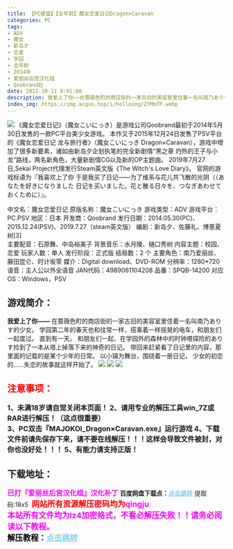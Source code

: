 ```yaml
---
title: 【PC硬盘】【全年龄】魔女恋爱日记Dragon×Caravan
categories: PC
tags:
- ADV
- 魔女
- 新岛夕
- 恋爱
- 学园
- 全年龄
- 2014年
- 爱丽丝后宫汉化组
- Qoobrand社
date: 2022-10-11 8:01:00
description: 我爱上了你——在蔷薇色町的商店街的一家古旧的美容室里住着一名叫南乃ありす的少女。学园第二年的春天也和往常一样，搭乘着一样摇晃的电车，和朋友们一起度过。直到有一天。和朋友们一起、在学园外的森林中的时钟塔探险的ありす捡到了一本从塔上掉落下来的神奇的日记。
index_img: https://img.acgus.top/i/helloimg/ZYMmTP.webp
---
```

![](https://img.acgus.top/i/helloimg/ZYMmTP.webp)
《魔女恋爱日记》（魔女こいにっき）是游戏公司Qoobrand最初于2014年5月30日发售的一款PC平台美少女游戏。
本作又于2015年12月24日发售了PSV平台的《魔女恋爱日记 龙与旅行者》（魔女こいにっき Dragon×Caravan），游戏中增加了很多新要素，诸如由新岛夕企划执笔的完全新剧情“黑之章 灼热的王子与小龙”路线，两名新角色，大量新剧情CG以及新的OP主题曲。
2019年7月27日,Sekai Project代理发行Steam英文版《The Witch's Love Diary》。
官网的游戏标语为『我喜欢上了你 于是我买了日记——为了维系与花儿共飞散的光阴（（あなたを好きになりました 日记を买いました。花と散る日々を、つなぎあわせておくために）』。

中文名：魔女恋爱日记
原版名称：魔女こいにっき
游戏类型：ADV
游戏平台：PC.PSV
地区：日本
开发商：Qoobrand 
发行日期：2014.05.30(PC)、2015.12.24(PSV)、2019.7.27（steam英文版）
编剧：新岛夕、佐藤礼、博恵夏树[3]  
主要配音：石原舞、中岛裕美子
背景音乐：水月陵、樋口秀树
内容主题：校园、恋爱
玩家人数：单人
发行阶段：正式版
结局数：2 个
主要角色：南乃爱丽丝、藤田昆仑、时计坂零
媒介：Digital download、DVD-ROM
分辨率：1280*720
语音：主人公以外全语音
JAN代码：4989061104208
品番：SPQB-14200
对应OS：Windows，PSV

## 游戏简介：
**我爱上了你——**
在蔷薇色町的商店街的一家古旧的美容室里住着一名叫南乃ありす的少女。
学园第二年的春天也和往常一样，搭乘着一样摇晃的电车，和朋友们一起度过。
直到有一天。
和朋友们一起、在学园外的森林中的时钟塔探险的ありす捡到了一本从塔上掉落下来的神奇的日记。
带回来赶紧看了日记里的内容，那里面的记载的是某个少年的日常。
以小镇为舞台，围绕着一册日记，
少女的初恋的……失恋的故事就这样开始了。
![](https://img.acgus.top/i/helloimg/ZYMJeM.webp)
![](https://img.acgus.top/i/helloimg/ZYMxYg.webp)
![](https://img.acgus.top/i/helloimg/ZYMqvX.webp)




## <font color=#FF0000 >注意事项：</font>
<font size=3><b>1、未满18岁请自觉关闭本页面！
2、请用专业的解压工具win_7Z或RAR进行解压！（这点很重要）  
3、PC双击『MAJOKOI_Dragon×Caravan.exe』运行游戏
4、下载文件前请先保存下来，请不要在线解压！！！这样会导致文件被封，对你也没好处！！！
5、有能力请支持正版！</b></font>

## 下载地址：
<font color=#FF00FF size=3>**已打『爱丽丝后宫汉化组』汉化补丁**</font>
<b>百度网盘下载点：</b><a href="https://pan.baidu.com/s/1MPfMRLW-JQXC5nFb3hxolA?pwd=18x5" style="color: #87CEEB;"><b>点击跳转</b></a> 提取码:18x5
<a style="padding: 0" href="https://post.qingju.org/AD/"><img style="max-width:100%" src="https://img.acgus.top/i/2024/07/478f689b8021d8d499ab43d21acf137a.gif" alt=""></a>
<b><font color=#FF0000 size=4>网站所有资源解压密码均为</b></font><b><font color=#FF00FF size=4>qingju</font><font color=#FF0000 ></font></b><br><b><font color=#FF00FF size=4>本站所有文件均为lz4加密格式，不看必解压失败！！请务必阅读以下教程。</b></font><br><b><font color=#000 size=4>解压教程：</b><a href="https://post.qingju.org/tutorial/000/" style="color: #87CEEB;"><b>点击跳转</b></a>